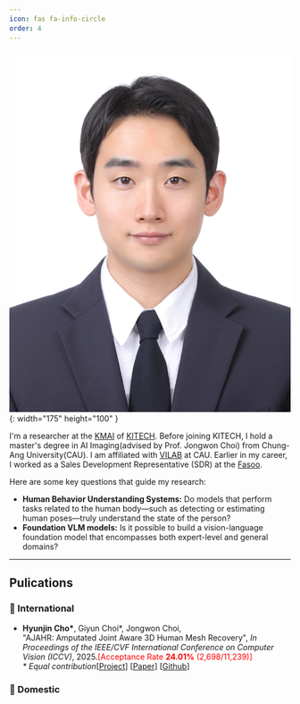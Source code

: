 ```yaml
---
icon: fas fa-info-circle
order: 4
---
```

![Desktop View](/assets/img/prof_pic.jpg){: width="175" height="100" }

<p>
I'm a researcher at the <a href="https://sites.google.com/view/kitech-kmai/home?authuser=0" target="_blank">KMAI</a> of <a href="https://eng.kitech.re.kr/main/" target="_blank">KITECH</a>. Before joining KITECH, I hold a master's degree in AI Imaging(advised by Prof. Jongwon Choi) from Chung-Ang University(CAU). I am affiliated with <a href="https://www.vilab.cau.ac.kr/" target="_blank">VILAB</a> at CAU. Earlier in my career, I worked as a Sales Development Representative (SDR) at the <a href="https://en.fasoo.com/" target="_blank">Fasoo</a>.
</p>
<p>
Here are some key questions that guide my research:
</p>
<ul>
  <li><strong>Human Behavior Understanding Systems:</strong> Do models that perform tasks related to the human body—such as detecting or estimating human poses—truly understand the state of the person?</li>
  <li><strong>Foundation VLM models:</strong> Is it possible to build a vision-language foundation model that encompasses both expert-level and general domains?</li>
</ul>

<hr>

## Pulications

### 📘 International

- **Hyunjin Cho\***, Giyun Choi\*, Jongwon Choi,  
  "AJAHR: Amputated Joint Aware 3D Human Mesh Recovery", *In Proceedings of the IEEE/CVF International Conference on Computer Vision (ICCV)*, 2025.<span style="color:red;">[Acceptance Rate <strong>24.01%</strong> (2,698/11,239)]</span>
   <br><em>\* Equal contribution</em>[[Project](https://chojinie.github.io/project_AJAHR/)] [[Paper](https://arxiv.org/abs/2404.xxxxx)] [[Github](https://github.com/your-github-link)]


### 📙 Domestic